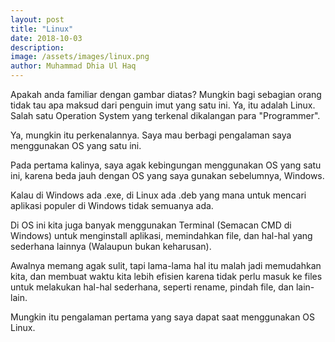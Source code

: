 ```yaml
---
layout: post
title: "Linux"
date: 2018-10-03
description: 
image: /assets/images/linux.png
author: Muhammad Dhia Ul Haq
---
```

Apakah anda familiar dengan gambar diatas? Mungkin bagi sebagian orang tidak tau apa maksud dari penguin imut yang satu ini. Ya, itu adalah Linux. Salah satu Operation System yang terkenal dikalangan para "Programmer".

Ya, mungkin itu perkenalannya. Saya mau berbagi pengalaman saya menggunakan OS yang satu ini. 

Pada pertama kalinya, saya agak kebingungan menggunakan OS yang satu ini, karena beda jauh dengan OS yang saya gunakan sebelumnya, Windows. 

Kalau di Windows ada .exe, di Linux ada .deb yang mana untuk mencari aplikasi populer di Windows tidak semuanya ada.

Di OS ini kita juga banyak menggunakan Terminal (Semacan CMD di Windows) untuk menginstall aplikasi, memindahkan file, dan hal-hal yang sederhana lainnya (Walaupun bukan keharusan). 

Awalnya memang agak sulit, tapi lama-lama hal itu malah jadi memudahkan kita, dan membuat waktu kita lebih efisien karena tidak perlu masuk ke files untuk melakukan hal-hal sederhana, seperti rename, pindah file, dan lain-lain.

Mungkin itu pengalaman pertama yang saya dapat saat menggunakan OS Linux.

